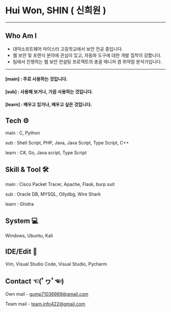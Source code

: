 # Hui Won, SHIN ( 신희원 ) 

* * *
## Who Am I
+ 대덕소프트웨어 마이스터 고등학교에서 보안 전공 중입니다.
+ 웹 보안 및 포렌식 분야에 관심이 있고, 자동화 도구에 대한 개발 집착이 강합니다.
+ 팀에서 진행하는 웹 보안 컨설팅 프로젝트의 총괄 매니저 겸 취약점 분석가입니다.
* * *

#### [main] : 주로 사용하는 것입니다.
#### [sub] : 사용해 보거나, 가끔 사용하는 것입니다.
#### [learn] : 배우고 있거나, 배우고 싶은 것입니다.

## Tech ⚙
main : C, Python

sub : Shell Script, PHP, Java, Java Script, Type Script, C++ 

learn : C#, Go, Java script, Type Script

## Skill & Tool 🛠
main : Cisco Packet Tracer, Apache, Flask, burp suit

sub : Oracle DB, MYSQL, Ollydbg, Wire Shark

learn : Ghidra

## System 💻
Windows, Ubuntu, Kali

## IDE/Edit 🧰
Vim, Visual Studio Code, Visual Studio, Pycharm

## Contact ☜(ﾟヮﾟ☜)
Own mail - gump71036969@gmail.com

Team mail - team.info422@gmail.com
